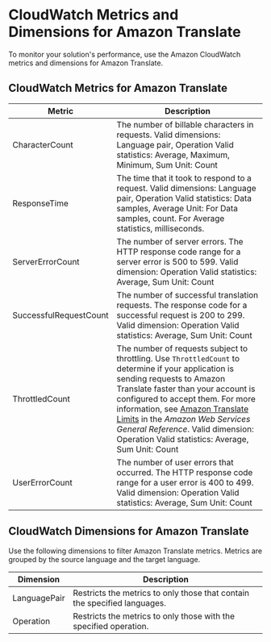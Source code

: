 # CloudWatch Metrics and Dimensions for Amazon Translate<a name="translate-cloudwatch"></a>

To monitor your solution's performance, use the Amazon CloudWatch metrics and dimensions for Amazon Translate\.

## CloudWatch Metrics for Amazon Translate<a name="translate-cloudwatch-metrics"></a>


| Metric | Description | 
| --- | --- | 
| CharacterCount | The number of billable characters in requests\. Valid dimensions: Language pair, Operation Valid statistics: Average, Maximum, Minimum, Sum Unit: Count  | 
| ResponseTime | The time that it took to respond to a request\. Valid dimensions: Language pair, Operation Valid statistics: Data samples, Average Unit: For Data samples, count\. For Average statistics, milliseconds\.  | 
| ServerErrorCount | The number of server errors\. The HTTP response code range for a server error is 500 to 599\. Valid dimension: Operation Valid statistics: Average, Sum Unit: Count | 
| SuccessfulRequestCount | The number of successful translation requests\. The response code for a successful request is 200 to 299\. Valid dimension: Operation Valid statistics: Average, Sum Unit: Count | 
| ThrottledCount | The number of requests subject to throttling\. Use `ThrottledCount` to determine if your application is sending requests to Amazon Translate faster than your account is configured to accept them\. For more information, see [Amazon Translate Limits](https://docs.aws.amazon.com/general/latest/gr/aws_service_limits.html#limits_amazon_translate) in the *Amazon Web Services General Reference*\.   Valid dimension: Operation Valid statistics: Average, Sum Unit: Count | 
| UserErrorCount | The number of user errors that occurred\. The HTTP response code range for a user error is 400 to 499\.  Valid dimension: Operation Valid statistics: Average, Sum Unit: Count | 

## CloudWatch Dimensions for Amazon Translate<a name="translate-dimensions"></a>

Use the following dimensions to filter Amazon Translate metrics\. Metrics are grouped by the source language and the target language\.


| Dimension | Description | 
| --- | --- | 
| LanguagePair | Restricts the metrics to only those that contain the specified languages\. | 
| Operation | Restricts the metrics to only those with the specified operation\. | 